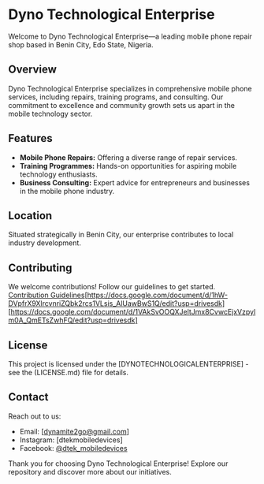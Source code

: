 # Dyno Technological Enterprise 

Welcome to Dyno Technological Enterprise—a leading mobile phone repair shop based in Benin City, Edo State, Nigeria. 

## Overview
Dyno Technological Enterprise specializes in comprehensive mobile phone services, including repairs, training programs, and consulting. Our commitment to excellence and community growth sets us apart in the mobile technology sector. 

## Features
- **Mobile Phone Repairs:** Offering a diverse range of repair services.
- **Training Programmes:** Hands-on opportunities for aspiring mobile technology enthusiasts.
- **Business Consulting:** Expert advice for entrepreneurs and businesses in the mobile phone industry. 

## Location
Situated strategically in Benin City, our enterprise contributes to local industry development. 

## Contributing
We welcome contributions! Follow our guidelines to get started. [Contribution Guidelines](link-to-contribution-guide)[https://docs.google.com/document/d/1hW-DVpfrX9XlrcvnriZQbk2rcs1VLsis_AlUawBwS1Q/edit?usp=drivesdk] [https://docs.google.com/document/d/1VAkSvOOQXJeltJmx8CvwcEjxVzpylm0A_QmETsZwhFQ/edit?usp=drivesdk]


## License
This project is licensed under the [DYNOTECHNOLOGICALENTERPRISE] - see the (LICENSE.md) file for details. 

## Contact
Reach out to us:
- Email: [dynamite2go@gmail.com]
- Instagram: [dtekmobiledevices]
- Facebook: [@dtek_mobiledevices](https://www.facebook.com/dtekmobiledevices?mibextid=ZbWKwL) 

Thank you for choosing Dyno Technological Enterprise! Explore our repository and discover more about our initiatives.

